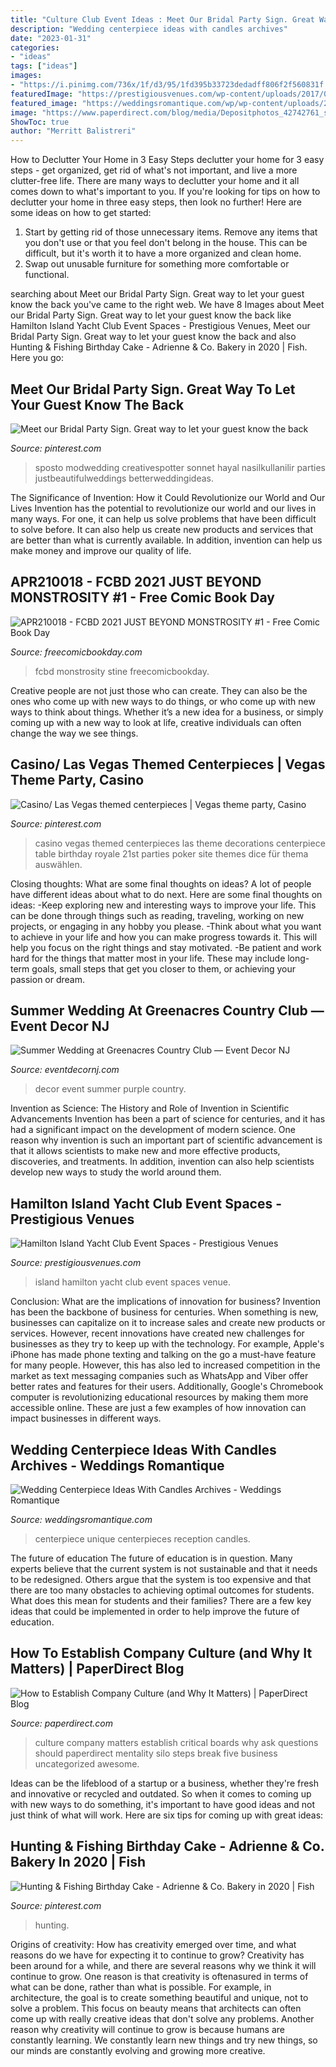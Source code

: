 ```yaml
---
title: "Culture Club Event Ideas : Meet Our Bridal Party Sign. Great Way To Let Your Guest Know The Back"
description: "Wedding centerpiece ideas with candles archives"
date: "2023-01-31"
categories:
- "ideas"
tags: ["ideas"]
images:
- "https://i.pinimg.com/736x/1f/d3/95/1fd395b33723dedadff806f2f560831f.jpg"
featuredImage: "https://prestigiousvenues.com/wp-content/uploads/2017/03/Boardwalk-Event-Hamilton-Island-Yacht-Club-Prestigious-Venues.jpg"
featured_image: "https://weddingsromantique.com/wp/wp-content/uploads/2012/11/Unique-Wedding-Centerpiece-Ideas-with-flowers-.jpg"
image: "https://www.paperdirect.com/blog/media/Depositphotos_42742761_s-2015.jpg"
ShowToc: true
author: "Merritt Balistreri"
---
```



How to Declutter Your Home in 3 Easy Steps
declutter your home for 3 easy steps - get organized, get rid of what's not important, and live a more clutter-free life.
There are many ways to declutter your home and it all comes down to what's important to you. If you're looking for tips on how to declutter your home in three easy steps, then look no further! Here are some ideas on how to get started: 

1. Start by getting rid of those unnecessary items. Remove any items that you don't use or that you feel don't belong in the house. This can be difficult, but it's worth it to have a more organized and clean home. 
2. Swap out unusable furniture for something more comfortable or functional.

	

		
searching about Meet our Bridal Party Sign. Great way to let your guest know the back you've came to the right web. We have 8 Images about Meet our Bridal Party Sign. Great way to let your guest know the back like Hamilton Island Yacht Club Event Spaces - Prestigious Venues, Meet our Bridal Party Sign. Great way to let your guest know the back and also Hunting &amp; Fishing Birthday Cake - Adrienne &amp; Co. Bakery in 2020 | Fish. Here you go:
		
    
## Meet Our Bridal Party Sign. Great Way To Let Your Guest Know The Back

<img loading=lazy src="https://i.pinimg.com/736x/1f/d3/95/1fd395b33723dedadff806f2f560831f.jpg" onerror="this.onerror=null;this.src='https://tse4.mm.bing.net/th?id=OIP.YEIycpG_ps3l0EAISbwdoAHaKE&amp;pid=15.1';" alt="Meet our Bridal Party Sign. Great way to let your guest know the back">

_Source: pinterest.com_

>sposto modwedding creativespotter sonnet hayal nasilkullanilir parties justbeautifulweddings betterweddingideas. 

	

The Significance of Invention: How it Could Revolutionize our World and Our Lives
Invention has the potential to revolutionize our world and our lives in many ways. For one, it can help us solve problems that have been difficult to solve before. It can also help us create new products and services that are better than what is currently available. In addition, invention can help us make money and improve our quality of life.

    
## APR210018 - FCBD 2021 JUST BEYOND MONSTROSITY #1 - Free Comic Book Day

<img loading=lazy src="https://www.freecomicbookday.com/SiteImage/FBCatalogImage/STL187927.jpg" onerror="this.onerror=null;this.src='https://tse1.mm.bing.net/th?id=OIP.iN62c96dAYdLXuK3k-ARfgHaLY&amp;pid=15.1';" alt="APR210018 - FCBD 2021 JUST BEYOND MONSTROSITY #1 - Free Comic Book Day">

_Source: freecomicbookday.com_

>fcbd monstrosity stine freecomicbookday. 

	

Creative people are not just those who can create. They can also be the ones who come up with new ways to do things, or who come up with new ways to think about things. Whether it’s a new idea for a business, or simply coming up with a new way to look at life, creative individuals can often change the way we see things.

    
## Casino/ Las Vegas Themed Centerpieces | Vegas Theme Party, Casino

<img loading=lazy src="https://i.pinimg.com/736x/8f/40/a7/8f40a74116d2c781ddba1586a2ffebba.jpg" onerror="this.onerror=null;this.src='https://tse3.mm.bing.net/th?id=OIP.FurS9glijAyQyAZoko9pcAHaJ3&amp;pid=15.1';" alt="Casino/ Las Vegas themed centerpieces | Vegas theme party, Casino">

_Source: pinterest.com_

>casino vegas themed centerpieces las theme decorations centerpiece table birthday royale 21st parties poker site themes dice für thema auswählen. 

	

Closing thoughts: What are some final thoughts on ideas?
A lot of people have different ideas about what to do next. Here are some final thoughts on ideas: 
-Keep exploring new and interesting ways to improve your life. This can be done through things such as reading, traveling, working on new projects, or engaging in any hobby you please.
-Think about what you want to achieve in your life and how you can make progress towards it. This will help you focus on the right things and stay motivated. 
-Be patient and work hard for the things that matter most in your life. These may include long-term goals, small steps that get you closer to them, or achieving your passion or dream.

    
## Summer Wedding At Greenacres Country Club — Event Decor NJ

<img loading=lazy src="http://static1.squarespace.com/static/51253a31e4b0bf0fe1deab32/t/512e2bafe4b0bc5cbd002b55/1361980340277/Wedding+Decor+Summer+Purple+Floral+1+web+size.jpg?format=1000w" onerror="this.onerror=null;this.src='https://tse3.mm.bing.net/th?id=OIP.m0Z-DmbkgchEYYodPbGP9wHaLG&amp;pid=15.1';" alt="Summer Wedding at Greenacres Country Club — Event Decor NJ">

_Source: eventdecornj.com_

>decor event summer purple country. 

	

Invention as Science: The History and Role of Invention in Scientific Advancements
Invention has been a part of science for centuries, and it has had a significant impact on the development of modern science. One reason why invention is such an important part of scientific advancement is that it allows scientists to make new and more effective products, discoveries, and treatments. In addition, invention can also help scientists develop new ways to study the world around them.

    
## Hamilton Island Yacht Club Event Spaces - Prestigious Venues

<img loading=lazy src="https://prestigiousvenues.com/wp-content/uploads/2017/03/Boardwalk-Event-Hamilton-Island-Yacht-Club-Prestigious-Venues.jpg" onerror="this.onerror=null;this.src='https://tse3.mm.bing.net/th?id=OIP.xASh9jhsVm6oYp2Tfgg9RQHaDt&amp;pid=15.1';" alt="Hamilton Island Yacht Club Event Spaces - Prestigious Venues">

_Source: prestigiousvenues.com_

>island hamilton yacht club event spaces venue. 

	

Conclusion: What are the implications of innovation for business?
Invention has been the backbone of business for centuries. When something is new, businesses can capitalize on it to increase sales and create new products or services. However, recent innovations have created new challenges for businesses as they try to keep up with the technology. For example, Apple's iPhone has made phone texting and talking on the go a must-have feature for many people. However, this has also led to increased competition in the market as text messaging companies such as WhatsApp and Viber offer better rates and features for their users. Additionally, Google's Chromebook computer is revolutionizing educational resources by making them more accessible online. These are just a few examples of how innovation can impact businesses in different ways.

    
## Wedding Centerpiece Ideas With Candles Archives - Weddings Romantique

<img loading=lazy src="https://weddingsromantique.com/wp/wp-content/uploads/2012/11/Unique-Wedding-Centerpiece-Ideas-with-flowers-.jpg" onerror="this.onerror=null;this.src='https://tse1.mm.bing.net/th?id=OIP.-eFuV7xZubVLQQbbZRZdkAHaKJ&amp;pid=15.1';" alt="Wedding Centerpiece Ideas With Candles Archives - Weddings Romantique">

_Source: weddingsromantique.com_

>centerpiece unique centerpieces reception candles. 

	

The future of education
The future of education is in question. Many experts believe that the current system is not sustainable and that it needs to be redesigned. Others argue that the system is too expensive and that there are too many obstacles to achieving optimal outcomes for students. What does this mean for students and their families?
There are a few key ideas that could be implemented in order to help improve the future of education.

    
## How To Establish Company Culture (and Why It Matters) | PaperDirect Blog

<img loading=lazy src="https://www.paperdirect.com/blog/media/Depositphotos_42742761_s-2015.jpg" onerror="this.onerror=null;this.src='https://tse3.mm.bing.net/th?id=OIP.L_1ZdTAW8A9p0qzikGhfIgHaEv&amp;pid=15.1';" alt="How to Establish Company Culture (and Why It Matters) | PaperDirect Blog">

_Source: paperdirect.com_

>culture company matters establish critical boards why ask questions should paperdirect mentality silo steps break five business uncategorized awesome. 

	

Ideas can be the lifeblood of a startup or a business, whether they're fresh and innovative or recycled and outdated. So when it comes to coming up with new ways to do something, it's important to have good ideas and not just think of what will work. Here are six tips for coming up with great ideas:

    
## Hunting &amp; Fishing Birthday Cake - Adrienne &amp; Co. Bakery In 2020 | Fish

<img loading=lazy src="https://i.pinimg.com/736x/d3/23/68/d32368ae48c155d349e041ab9aefea07.jpg" onerror="this.onerror=null;this.src='https://tse3.mm.bing.net/th?id=OIP.sapDwG2rBLVXZ297m4jq7AHaJ3&amp;pid=15.1';" alt="Hunting &amp; Fishing Birthday Cake - Adrienne &amp; Co. Bakery in 2020 | Fish">

_Source: pinterest.com_

>hunting. 

	

Origins of creativity: How has creativity emerged over time, and what reasons do we have for expecting it to continue to grow?
Creativity has been around for a while, and there are several reasons why we think it will continue to grow. One reason is that creativity is oftenasured in terms of what can be done, rather than what is possible. For example, in architecture, the goal is to create something beautiful and unique, not to solve a problem. This focus on beauty means that architects can often come up with really creative ideas that don't solve any problems. Another reason why creativity will continue to grow is because humans are constantly learning. We constantly learn new things and try new things, so our minds are constantly evolving and growing more creative.

